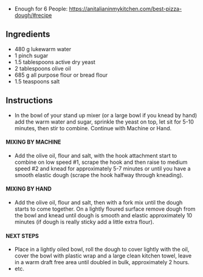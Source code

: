 
- Enough for 6 People: https://anitalianinmykitchen.com/best-pizza-dough/#recipe

## Ingredients

- 480 g lukewarm water
- 1 pinch sugar
- 1.5 tablespoons active dry yeast
- 2 tablespoons olive oil
- 685 g all purpose flour or bread flour
- 1.5 teaspoons salt

## Instructions

- In the bowl of your stand up mixer (or a large bowl if you knead by hand) add the warm water and sugar, sprinkle the yeast on top, let sit for 5-10 minutes, then stir to combine. Continue with Machine or Hand.


#### MIXING BY MACHINE

- Add the olive oil, flour and salt, with the hook attachment start to combine on low speed #1, scrape the hook and then raise to medium speed #2 and knead for approximately 5-7 minutes or until you have a smooth elastic dough (scrape the hook halfway through kneading).  


#### MIXING BY HAND

- Add the olive oil, flour and salt, then with a fork mix until the dough starts to come together. On a lightly floured surface remove dough from the bowl and knead until dough is smooth and elastic approximately 10 minutes (if dough is really sticky add a little extra flour). 


#### NEXT STEPS

- Place in a lightly oiled bowl, roll the dough to cover lightly with the oil, cover the bowl with plastic wrap and a large clean kitchen towel, leave in a warm draft free area until doubled in bulk, approximately 2 hours.
- etc. 